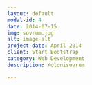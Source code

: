 ```yaml
---
layout: default
modal-id: 4
date: 2014-07-15
img: sovrum.jpg
alt: image-alt
project-date: April 2014
client: Start Bootstrap
category: Web Development
description: Kolonisovrum

---
```

